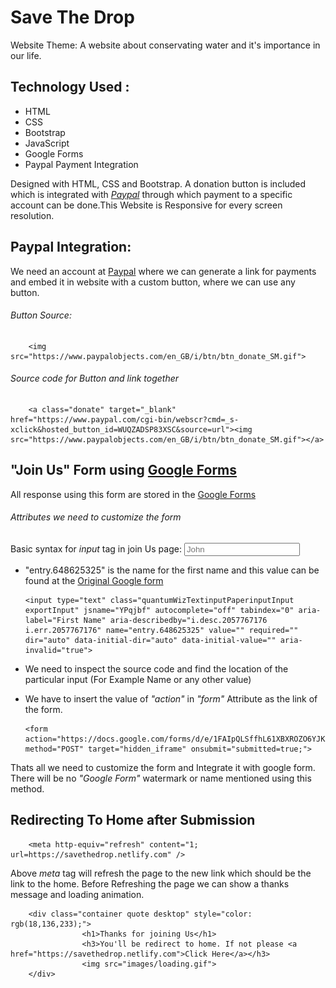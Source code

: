 # Save The Drop

Website Theme: A website about conservating water and it's importance in our life.

## Technology Used :
* HTML
* CSS
* Bootstrap
* JavaScript
* Google Forms
* Paypal Payment Integration

Designed with HTML, CSS and Bootstrap. A donation button is included which is integrated with *[Paypal](https://www.paypal.com)* through which payment to a specific account can be done.This Website is Responsive for every screen resolution.

## Paypal Integration:
We need an account at [Paypal](https://paypal.com) where we can generate a link for payments and embed it in website with a custom button, where we can use any button.
###### Button Source:
        <img src="https://www.paypalobjects.com/en_GB/i/btn/btn_donate_SM.gif">

###### Source code for Button and link together
        <a class="donate" target="_blank" href="https://www.paypal.com/cgi-bin/webscr?cmd=_s-xclick&hosted_button_id=WUQZADSP83XSC&source=url"><img src="https://www.paypalobjects.com/en_GB/i/btn/btn_donate_SM.gif"></a>
     
## "Join Us" Form using [Google Forms](https://www.google.com/forms/about/)
All response using this form are stored in the [Google Forms](https://www.google.com/forms/about/) 

###### Attributes we need to customize the form
Basic syntax for *input* tag in join Us page:
        <input type="text" name="entry.648625325" placeholder="John" required>
        
   * "entry.648625325" is the name for the first name  and this value can be found at the [Original Google form](https://docs.google.com/forms/d/e/1FAIpQLSffhL61XBXROZO6YJKoOMKrJfDwyKUbYTLE1dP81j7DamqJGg/viewform)
   
         <input type="text" class="quantumWizTextinputPaperinputInput exportInput" jsname="YPqjbf" autocomplete="off" tabindex="0" aria-label="First Name" aria-describedby="i.desc.2057767176 i.err.2057767176" name="entry.648625325" value="" required="" dir="auto" data-initial-dir="auto" data-initial-value="" aria-invalid="true">
   
   * We need to inspect the source code and find the location of the particular input (For Example Name or any other value)

   * We have to insert the value of *"action"* in *"form"* Attribute as the link of the form.
        
         <form action="https://docs.google.com/forms/d/e/1FAIpQLSffhL61XBXROZO6YJKoOMKrJfDwyKUbYTLE1dP81j7DamqJGg/formResponse" method="POST" target="hidden_iframe" onsubmit="submitted=true;">
         
Thats all we need to customize the form and Integrate it with google form. There will be no *"Google Form"* watermark or name mentioned using this method.

## Redirecting To Home after Submission
        <meta http-equiv="refresh" content="1; url=https://savethedrop.netlify.com" />
Above *meta* tag will refresh the page to the new link which should be the link to the home.
Before Refreshing the page we can show a thanks message and loading animation.
        
        <div class="container quote desktop" style="color: rgb(18,136,233);">
                    <h1>Thanks for joining Us</h1>
                    <h3>You'll be redirect to home. If not please <a href="https://savethedrop.netlify.com">Click Here</a></h3>
                    <img src="images/loading.gif">
        </div>
